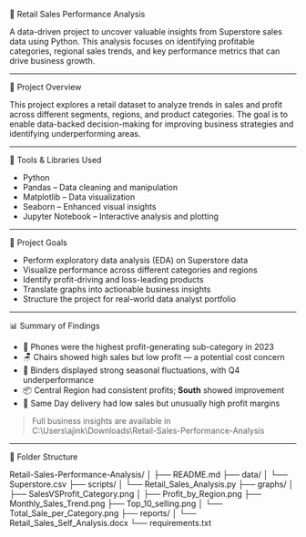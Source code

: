 🛒 Retail Sales Performance Analysis

A data-driven project to uncover valuable insights from Superstore sales data using Python. This analysis focuses on identifying profitable categories, regional sales trends, and key performance metrics that can drive business growth.

---

📌 Project Overview

This project explores a retail dataset to analyze trends in sales and profit across different segments, regions, and product categories. The goal is to enable data-backed decision-making for improving business strategies and identifying underperforming areas.

---

🧰 Tools & Libraries Used

- Python
- Pandas – Data cleaning and manipulation
- Matplotlib – Data visualization
- Seaborn – Enhanced visual insights
- Jupyter Notebook – Interactive analysis and plotting

---

🎯 Project Goals

- Perform exploratory data analysis (EDA) on Superstore data  
- Visualize performance across different categories and regions  
- Identify profit-driving and loss-leading products  
- Translate graphs into actionable business insights  
- Structure the project for real-world data analyst portfolio

---

📊 Summary of Findings

- 📱 Phones were the highest profit-generating sub-category in 2023  
- 🪑 Chairs showed high sales but low profit — a potential cost concern  
- 📁 Binders displayed strong seasonal fluctuations, with Q4 underperformance  
- 📦 Central Region had consistent profits; **South** showed improvement  
- 🚚 Same Day delivery had low sales but unusually high profit margins

> Full business insights are available in C:\Users\ajink\Downloads\Retail-Sales-Performance-Analysis

---

📁 Folder Structure

Retail-Sales-Performance-Analysis/
│
├── README.md
├── data/
│   └── Superstore.csv
├── scripts/
│   └── Retail_Sales_Analysis.py
├── graphs/
│   ├── SalesVSProfit_Category.png
│   ├── Profit_by_Region.png
    ├── Monthly_Sales_Trend.png
    ├── Top_10_selling.png
│   └── Total_Sale_per_Category.png
├── reports/
│   └── Retail_Sales_Self_Analysis.docx
└── requirements.txt



